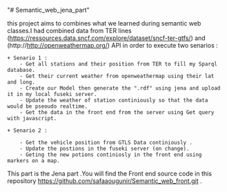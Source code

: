 "# Semantic_web_jena_part" 

this project aims to combines what we learned during semantic web classes.I had combined data from TER lines (https://ressources.data.sncf.com/explore/dataset/sncf-ter-gtfs/) and (http://http://openweathermap.org/) API in order to execute two senarios :  

    + Senario 1 :
        - Get all stations and their position from TER to fill my Sparql database.
        - Get their current weather from openweathermap using their lat and long.
        - Create our Model then generate the ".rdf" using jena and upload it in my local fuseki server.
        - Update the weather of station continiously so that the data would be pseoudo realtime. 
        - Get the data in the front end from the server using Get query with javascript.
  
    + Senario 2 :

        - Get the vehicle position from GTLS Data continiously .
        - Update the postions in the fuseki server (on change).
        - Geting the new potions continiosly in the front end using markers on a map.
    
This part is the Jena part .You will find the Front end source code in this repository https://github.com/safaaougunir/Semantic_web_front.git .
